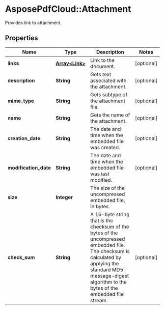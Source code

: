 ﻿# AsposePdfCloud::Attachment
Provides link to attachment.

## Properties
Name | Type | Description | Notes
------------ | ------------- | ------------- | -------------
**links** | [**Array&lt;Link&gt;**](Link.md) | Link to the document. | [optional] 
**description** | **String** | Gets text associated with the attachment.  | [optional] 
**mime_type** | **String** | Gets subtype of the attachment file. | [optional] 
**name** | **String** | Gets the name of the attachment.  | [optional] 
**creation_date** | **String** | The date and time when the embedded file was created. | [optional] 
**modification_date** | **String** | The date and time when the embedded file was last modified. | [optional] 
**size** | **Integer** | The size of the uncompressed embedded file, in bytes. | 
**check_sum** | **String** | A 16-byte string that is the checksum of the bytes of the uncompressed embedded file.  The checksum is calculated by applying the standard MD5 message-digest algorithm  to the bytes of the embedded file stream. | [optional] 


